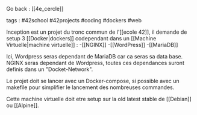 Go back : [[4e_cercle]]

tags : #42school  #42projects #coding #dockers #web

Inception est un projet du tronc commun de l'[[ecole 42]], il demande de setup 3 [[Docker|dockers]] codependant dans un [[Machine Virtuelle|machine virtuelle]] :
-[[NGINX]]
-[[WordPress]]
-[[MariaDB]]

Ici, Wordpress seras dependant de MariaDB car ca seras sa data base. NGINX seras dependant de Wordpress, toutes ces dependances suront definis dans un "Docket-Network".

Le projet doit se lancer avec un Docker-compose, si possible avec un makefile pour simplifier le lancement des nombreuses commandes.

Cette machine virtuelle doit etre setup sur la old latest stable de [[Debian]] ou [[Alpine]].
